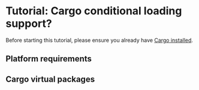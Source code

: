 # Tutorial: Cargo conditional loading support?

Before starting this tutorial, please ensure you already have [Cargo installed](https://github.com/demarey/cargo#install-cargo).

## Platform requirements

## Cargo virtual packages
